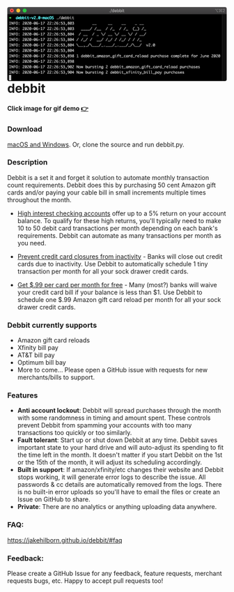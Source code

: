 <a href="https://i.imgur.com/6TQjwsI.mp4"><img align="right" src="debbit_preview.png"></a>

# debbit
**Click image for gif demo [👉](https://i.imgur.com/6TQjwsI.mp4)**

### Download

[macOS and Windows](https://github.com/jakehilborn/debbit/releases). Or, clone the source and run debbit.py.

### Description

Debbit is a set it and forget it solution to automate monthly transaction count requirements. Debbit does this by purchasing 50 cent Amazon gift cards and/or paying your cable bill in small increments multiple times throughout the month.

* [High interest checking accounts](https://www.doctorofcredit.com/high-interest-savings-to-get/#Mega_High-Interest_Nationwide) offer up to a 5% return on your account balance. To qualify for these high returns, you'll typically need to make 10 to 50 debit card transactions per month depending on each bank's requirements. Debbit can automate as many transactions per month as you need.

* [Prevent credit card closures from inactivity](https://www.doctorofcredit.com/which-banks-close-credit-cards-for-inactivity/) - Banks will close out credit cards due to inactivity. Use Debbit to automatically schedule 1 tiny transaction per month for all your sock drawer credit cards.

* [Get $.99 per card per month for free](https://www.doctorofcredit.com/small-balance-waiver-a-k-a-lots-of-free-99-cent-amazon-gcs/) - Many (most?) banks will waive your credit card bill if your balance is less than $1. Use Debbit to schedule one $.99 Amazon gift card reload per month for all your sock drawer credit cards.

### Debbit currently supports
- Amazon gift card reloads
- Xfinity bill pay
- AT&T bill pay
- Optimum bill bay
- More to come... Please open a GitHub issue with requests for new merchants/bills to support.

### Features
- **Anti account lockout**: Debbit will spread purchases through the month with some randomness in timing and amount spent. These controls prevent Debbit from spamming your accounts with too many transactions too quickly or too similarly.
- **Fault tolerant**: Start up or shut down Debbit at any time. Debbit saves important state to your hard drive and will auto-adjust its spending to fit the time left in the month. It doesn't matter if you start Debbit on the 1st or the 15th of the month, it will adjust its scheduling accordingly.
- **Built in support**: If amazon/xfinity/etc changes their website and Debbit stops working, it will generate error logs to describe the issue. All passwords & cc details are automatically removed from the logs. There is no built-in error uploads so you'll have to email the files or create an Issue on GitHub to share.
- **Private**: There are no analytics or anything uploading data anywhere.

### FAQ:
https://jakehilborn.github.io/debbit/#faq

### Feedback:
Please create a GitHub Issue for any feedback, feature requests, merchant requests bugs, etc. Happy to accept pull requests too!
